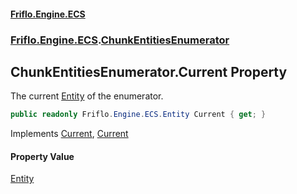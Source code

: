 #### [Friflo.Engine.ECS](index.md 'index')
### [Friflo.Engine.ECS](Friflo.Engine.ECS.md 'Friflo.Engine.ECS').[ChunkEntitiesEnumerator](ChunkEntitiesEnumerator.md 'Friflo.Engine.ECS.ChunkEntitiesEnumerator')

## ChunkEntitiesEnumerator.Current Property

The current [Entity](Entity.md 'Friflo.Engine.ECS.Entity') of the enumerator.

```csharp
public readonly Friflo.Engine.ECS.Entity Current { get; }
```

Implements [Current](https://docs.microsoft.com/en-us/dotnet/api/System.Collections.Generic.IEnumerator-1.Current 'System.Collections.Generic.IEnumerator`1.Current'), [Current](https://docs.microsoft.com/en-us/dotnet/api/System.Collections.IEnumerator.Current 'System.Collections.IEnumerator.Current')

#### Property Value
[Entity](Entity.md 'Friflo.Engine.ECS.Entity')